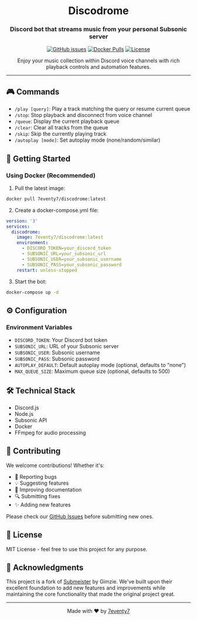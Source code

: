 <div align="center">

# Discodrome

### Discord bot that streams music from your personal Subsonic server

[![GitHub issues](https://img.shields.io/github/issues/7eventy7/discodrome.svg)](https://github.com/7eventy7/discodrome/issues)
[![Docker Pulls](https://img.shields.io/docker/pulls/7eventy7/discodrome.svg)](https://hub.docker.com/r/7eventy7/discodrome)
[![License](https://img.shields.io/github/license/7eventy7/discodrome.svg)](https://github.com/7eventy7/discodrome/blob/main/LICENSE)

Enjoy your music collection within Discord voice channels with rich playback controls and automation features.

</div>

---

## 🎮 Commands

- `/play [query]`: Play a track matching the query or resume current queue
- `/stop`: Stop playback and disconnect from voice channel
- `/queue`: Display the current playback queue
- `/clear`: Clear all tracks from the queue
- `/skip`: Skip the currently playing track
- `/autoplay [mode]`: Set autoplay mode (none/random/similar)

## 🚀 Getting Started

### Using Docker (Recommended)

1. Pull the latest image:
```bash
docker pull 7eventy7/discodrome:latest
```

2. Create a docker-compose.yml file:
```yaml
version: '3'
services:
  discodrome:
    image: 7eventy7/discodrome:latest
    environment:
      - DISCORD_TOKEN=your_discord_token
      - SUBSONIC_URL=your_subsonic_url
      - SUBSONIC_USER=your_subsonic_username
      - SUBSONIC_PASS=your_subsonic_password
    restart: unless-stopped
```

3. Start the bot:
```bash
docker-compose up -d
```

## ⚙️ Configuration

### Environment Variables
- `DISCORD_TOKEN`: Your Discord bot token
- `SUBSONIC_URL`: URL of your Subsonic server
- `SUBSONIC_USER`: Subsonic username
- `SUBSONIC_PASS`: Subsonic password
- `AUTOPLAY_DEFAULT`: Default autoplay mode (optional, defaults to "none")
- `MAX_QUEUE_SIZE`: Maximum queue size (optional, defaults to 500)

## 🛠️ Technical Stack

- Discord.js
- Node.js
- Subsonic API
- Docker
- FFmpeg for audio processing

## 👥 Contributing

We welcome contributions! Whether it's:

- 🐛 Reporting bugs
- 💡 Suggesting features
- 📝 Improving documentation
- 🔍 Submitting fixes
- ✨ Adding new features

Please check our [GitHub Issues](https://github.com/7eventy7/discodrome/issues) before submitting new ones.

## 📝 License

MIT License - feel free to use this project for any purpose.

## 🙏 Acknowledgments

This project is a fork of [Submeister](https://github.com/Gimzie/submeister) by Gimzie. We've built upon their excellent foundation to add new features and improvements while maintaining the core functionality that made the original project great.

---

<div align="center">

Made with ❤️ by [7eventy7](https://github.com/7eventy7)

</div>
